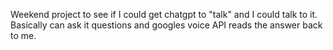 Weekend project to see if I could get chatgpt to "talk" and I could talk to it. Basically can ask it questions and googles voice API reads the answer back to me.
